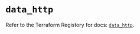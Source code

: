 # `data_http`

Refer to the Terraform Registory for docs: [`data_http`](https://registry.terraform.io/providers/hashicorp/http/3.2.1/docs/data-sources/http).
